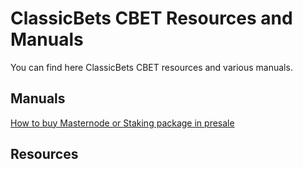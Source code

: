 ClassicBets CBET Resources and Manuals
============

You can find here ClassicBets CBET resources and various manuals.

**Manuals**
----------

[How to buy Masternode or Staking package in presale](how-to-buy-masternode-pos.md)

**Resources**
-----------
